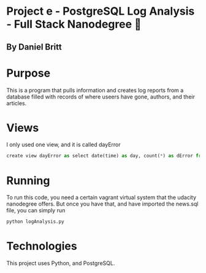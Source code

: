 # Project e - PostgreSQL Log Analysis - Full Stack Nanodegree :file_folder:
## By Daniel Britt

# Purpose
This is a program that pulls information and creates log reports from a database filled with records of where useers have gone, authors, and their articles.

# Views
I only used one view, and it is called dayError
```python
create view dayError as select date(time) as day, count(*) as dError from log where status not like '200%' group by date(time);
```

# Running
To run this code, you need a certain vagrant virtual system that the udacity nanodegree offers. But once you have that, and have imported the news.sql file, you can simply run
```python
python logAnalysis.py
```

# Technologies
This project uses Python, and PostgreSQL.
